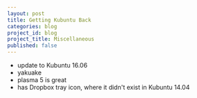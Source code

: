 ```yaml
---
layout: post
title: Getting Kubuntu Back
categories: blog
project_id: blog
project_title: Miscellaneous
published: false
---
```


* update to Kubuntu 16.06
* yakuake
* plasma 5 is great
* has Dropbox tray icon, where it didn't exist in Kubuntu 14.04
